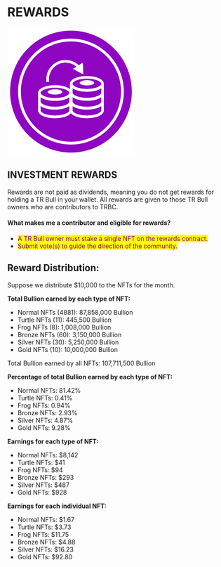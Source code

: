 # REWARDS

![](<../../.gitbook/assets/Compounding Illustration.svg>)&#x20;



## INVESTMENT REWARDS

Rewards are not paid as dividends, meaning you do not get rewards for holding a TR Bull in your wallet. All rewards are given to those TR Bull owners who are contributors to TRBC. &#x20;

#### What makes me a contributor and eligible for rewards?&#x20;

* <mark style="color:purple;">A TR Bull owner must stake a single NFT on the rewards contract.</mark>
* <mark style="color:purple;">Submit vote(s) to guide the direction of the community.</mark>&#x20;



## Reward Distribution:

Suppose we distribute $10,000 to the NFTs for the month.&#x20;

**Total Bullion earned by each type of NFT:**&#x20;

* Normal NFTs (4881): 87,858,000 Bullion&#x20;
* Turtle NFTs (11): 445,500 Bullion&#x20;
* Frog NFTs (8): 1,008,000 Bullion&#x20;
* Bronze NFTs (60): 3,150,000 Bullion&#x20;
* Silver NFTs (30): 5,250,000 Bullion&#x20;
* Gold NFTs (10): 10,000,000 Bullion&#x20;

Total Bullion earned by all NFTs: 107,711,500 Bullion



**Percentage of total Bullion earned by each type of NFT:**&#x20;

* Normal NFTs: 81.42%&#x20;
* Turtle NFTs: 0.41%&#x20;
* Frog NFTs: 0.94%&#x20;
* Bronze NFTs: 2.93%&#x20;
* Silver NFTs: 4.87%&#x20;
* Gold NFTs: 9.28%

**Earnings for each type of NFT:**&#x20;

* Normal NFTs: $8,142&#x20;
* Turtle NFTs: $41&#x20;
* Frog NFTs: $94&#x20;
* Bronze NFTs: $293&#x20;
* Silver NFTs: $487&#x20;
* Gold NFTs: $928

**Earnings for each individual NFT:**&#x20;

* Normal NFTs: $1.67&#x20;
* Turtle NFTs: $3.73&#x20;
* Frog NFTs: $11.75&#x20;
* Bronze NFTs: $4.88&#x20;
* Silver NFTs: $16.23&#x20;
* Gold NFTs: $92.80
